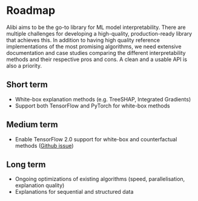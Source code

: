 # Roadmap
Alibi aims to be the go-to library for ML model interpretability. There are multiple
challenges for developing a high-quality, production-ready library that achieves this. In addition
to having high quality reference implementations of the most promising algorithms, we need extensive
documentation and case studies comparing the different interpretability methods and their respective
pros and cons. A clean and a usable API is also a priority.

## Short term
* White-box explanation methods (e.g. TreeSHAP, Integrated Gradients)
* Support both TensorFlow and PyTorch for white-box methods

## Medium term
* Enable TensorFlow 2.0 support for white-box and counterfactual methods ([Github issue](https://github.com/SeldonIO/alibi/issues/155))

## Long term
* Ongoing optimizations of existing algorithms (speed, parallelisation, explanation quality)
* Explanations for sequential and structured data
